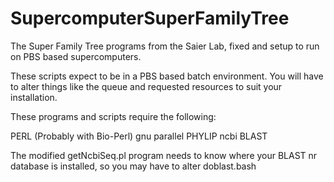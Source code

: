 SupercomputerSuperFamilyTree
============================

The Super Family Tree programs from the Saier Lab, fixed and setup to run on PBS based supercomputers.


These scripts expect to be in a PBS based batch environment.
You will have to alter things like the queue and requested resources to suit your installation.

These programs and scripts require the following:

PERL (Probably with Bio-Perl)
gnu parallel
PHYLIP
ncbi BLAST

The modified getNcbiSeq.pl program needs to know where your BLAST nr database is installed, so you may have to alter doblast.bash

